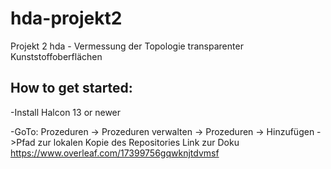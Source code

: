 # hda-projekt2

Projekt 2 hda - Vermessung der Topologie transparenter Kunststoffoberflächen

## How to get started:
-Install Halcon 13 or newer 

-GoTo: Prozeduren -> Prozeduren verwalten -> Prozeduren -> Hinzufügen ->Pfad zur lokalen Kopie des Repositories
Link zur Doku
https://www.overleaf.com/17399756gqwknjtdvmsf
